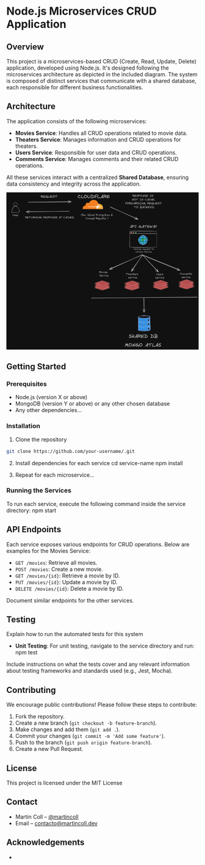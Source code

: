 # Node.js Microservices CRUD Application

## Overview

This project is a microservices-based CRUD (Create, Read, Update, Delete) application, developed using Node.js. It's designed following the microservices architecture as depicted in the included diagram. The system is composed of distinct services that communicate with a shared database, each responsible for different business functionalities.

## Architecture

The application consists of the following microservices:

- **Movies Service**: Handles all CRUD operations related to movie data.
- **Theaters Service**: Manages information and CRUD operations for theaters.
- **Users Service**: Responsible for user data and CRUD operations.
- **Comments Service**: Manages comments and their related CRUD operations.

All these services interact with a centralized **Shared Database**, ensuring data consistency and integrity across the application.

![Microservices Architecture](assets/node-js-microservices-cloudflare.png)

## Getting Started

### Prerequisites

- Node.js (version X or above)
- MongoDB (version Y or above) or any other chosen database
- Any other dependencies...

### Installation

1. Clone the repository

```bash
git clone https://github.com/your-username/.git
```

2. Install dependencies for each service
   cd service-name
   npm install

3. Repeat for each microservice...

### Running the Services

To run each service, execute the following command inside the service directory:
npm start

## API Endpoints

Each service exposes various endpoints for CRUD operations. Below are examples for the Movies Service:

- `GET /movies`: Retrieve all movies.
- `POST /movies`: Create a new movie.
- `GET /movies/{id}`: Retrieve a movie by ID.
- `PUT /movies/{id}`: Update a movie by ID.
- `DELETE /movies/{id}`: Delete a movie by ID.

Document similar endpoints for the other services.

## Testing

Explain how to run the automated tests for this system

- **Unit Testing**: For unit testing, navigate to the service directory and run:
  npm test

Include instructions on what the tests cover and any relevant information about testing frameworks and standards used (e.g., Jest, Mocha).

## Contributing

We encourage public contributions! Please follow these steps to contribute:

1. Fork the repository.
2. Create a new branch (`git checkout -b feature-branch`).
3. Make changes and add them (`git add .`).
4. Commit your changes (`git commit -m 'Add some feature'`).
5. Push to the branch (`git push origin feature-branch`).
6. Create a new Pull Request.

## License

This project is licensed under the MIT License

## Contact

- Martin Coll – [@martincoll](https://www.linkedin.com/in/martincoll/)
- Email – contacto@martincoll.dev

## Acknowledgements

-
